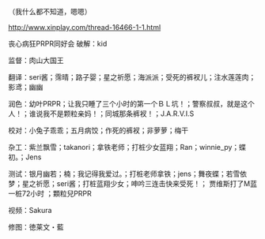 ﻿（我什么都不知道，嗯嗯）

http://www.xinplay.com/thread-16466-1-1.html

丧心病狂PRPR同好会
破解：kid

监督：肉山大国王

翻译：seri酱；霈晴；路子婴；星之祈愿；海派派；受死的裤衩儿；注水莲莲肉；影鸢；幽幽

润色：幼叶PRPR；让我只睡了三个小时的第一个ＢＬ坑！；警察叔叔，就是这个人！；谁说我不是颗粒亲妈！；同城那条裤衩！；J.A.R.V.I.S

校对：小兔子乖乖；五月病饺；作死的裤衩；非萝萝；梅干

杂工：紫兰飘雪；takanori；拿铁老师；打桩少女蓝翔；Ran；winnie_py；蝶初。；Jens

测试：银月幽若；楠；我记得我爱过。；打桩老师拿铁；jens；舞夜蝶；若雪依梦；星之祈愿；seri酱；打桩蓝翔少女；呻吟三连击快来受死！；
贾维斯打了M蓝一桩72小时
；顆粒兒PRPR

视频：Sakura

修图：徳莱文・藍 
